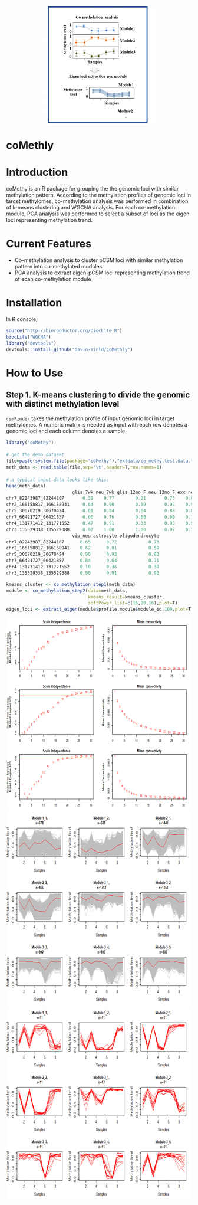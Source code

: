 <div align=center><img width="300" height="320" src="https://github.com/Gavin-Yinld/coMethly/blob/master/figures/co-methy.gif"/></div>

# coMethly
# Introduction
coMethy is an R package for grouping the the genomic loci with similar methylation pattern. According to the methylation profiles of genomic loci in target methylomes, co-methylation analysis was performed in combination of k-means clustering and WGCNA analysis. For each co-methylation module, PCA analysis was performed to select a subset of loci as the eigen loci representing methylation trend.

# Current Features
* Co-methylation analysis to cluster pCSM loci with similar methylation pattern into co-methylated modules
* PCA analysis to extract eigen-pCSM loci representing methylation trend of ecah co-methylation module

# Installation
In R console,
```R
source("http://bioconductor.org/biocLite.R")
biocLite("WGCNA")
library("devtools")
devtools::install_github("Gavin-Yinld/coMethly")
```
# How to Use

## Step 1. K-means clustering to divide the genomic with distinct methylation level
`csmFinder` takes the methylation profile of input genomic loci in target methylomes. A numeric matrix is needed as input with each row denotes a genomic loci and each column denotes a sample.
```R
library("coMethy")

# get the demo dataset
file=paste(system.file(package="coMethy"),"extdata/co_methy.test.data.txt",sep='/')
meth_data <- read.table(file,sep='\t',header=T,row.names=1)

# a typical input data looks like this:
head(meth_data)
                         glia_7wk neu_7wk glia_12mo_F neu_12mo_F exc_neu pv_neu
chr7_82243987_82244107       0.39    0.77        0.21       0.73    0.81   0.89
chr2_166158817_166158941     0.64    0.90        0.59       0.92    0.90   0.46
chr5_30670219_30670424       0.69    0.84        0.64       0.88    0.85   0.22
chr7_66421727_66421857       0.66    0.76        0.68       0.80    0.74   0.80
chr4_131771412_131771552     0.47    0.91        0.33       0.93    0.94   0.93
chr3_135529338_135529388     0.92    1.00        1.00       0.97    0.76   0.73
                         vip_neu astrocyte oligodendrocyte
chr7_82243987_82244107      0.65      0.72            0.73
chr2_166158817_166158941    0.62      0.81            0.59
chr5_30670219_30670424      0.90      0.93            0.83
chr7_66421727_66421857      0.84      0.64            0.71
chr4_131771412_131771552    0.10      0.36            0.30
chr3_135529338_135529388    0.90      0.91            0.92

```
```R
kmeans_cluster <- co_methylation_step1(meth_data)
module <- co_methylation_step2(data=meth_data,
                               kmeans_result=kmeans_cluster,
                               softPower_list=c(16,20,16),plot=T)
eigen_loci <- extract_eigen(module$profile,module$module_id,100,plot=T)
```
<div align=center><img width="700" height="525" src="https://github.com/Gavin-Yinld/coMethly/blob/master/figures/power.png"/></div>
<div align=center><img width="700" height="525" src="https://github.com/Gavin-Yinld/coMethly/blob/master/figures/wgcna.png"/></div>
<div align=center><img width="700" height="525" src="https://github.com/Gavin-Yinld/coMethly/blob/master/figures/eigen_loci.png"/></div>
